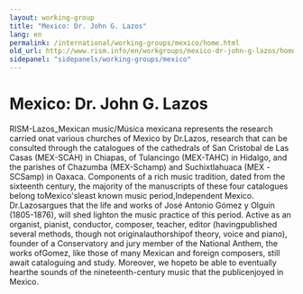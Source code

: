 ```yaml
---
layout: working-group
title: "Mexico: Dr. John G. Lazos"
lang: en
permalink: /international/working-groups/mexico/home.html
old_url: http://www.rism.info/en/workgroups/mexico-dr-john-g-lazos/home.html
sidepanel: "sidepanels/working-groups/mexico"
---
```


# Mexico: Dr. John G. Lazos

RISM-Lazos\_Mexican music/Música mexicana represents the research carried onat various churches of Mexico by Dr.Lazos, research that can be consulted through the catalogues of the cathedrals of San Cristobal de Las Casas (MEX-SCAH) in Chiapas, of Tulancingo (MEX-TAHC) in Hidalgo, and the parishes of Chazumba (MEX-Schamp) and Suchixtlahuaca (MEX -SCSamp) in Oaxaca. Components of a rich music tradition, dated from the sixteenth century, the majority of the manuscripts of these four catalogues belong toMexico'sleast known music period,Independent Mexico. Dr.Lazosargues that the life and works of José Antonio Gómez y Olguín (1805-1876), will shed lighton the music practice of this period. Active as an organist, pianist, conductor, composer, teacher, editor (havingpublished several methods, though not originalauthorshipof theory, voice and piano), founder of a Conservatory and jury member of the National Anthem, the works ofGomez, like those of many Mexican and foreign composers, still await cataloguing and study. Moreover, we hopeto be able to eventually hearthe sounds of the nineteenth-century music that the publicenjoyed in Mexico. 





